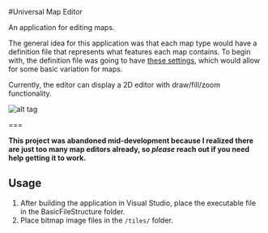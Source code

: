 #Universal Map Editor

An application for editing maps.

The general idea for this application was that each map type would have a definition file that represents what features each map contains.
To begin with, the definition file was going to have [these settings](https://github.com/rfoligno/tool-map-editor/blob/master/Universal_Map_Editor/MapFileDef.cs), which would allow for some basic variation for maps.

Currently, the editor can display a 2D editor with draw/fill/zoom functionality.

![alt tag](https://raw.githubusercontent.com/rfoligno/tool-map-editor/master/screenshot.png)

===

__This project was abandoned mid-development because I realized there are just too many map editors already, so _please_ reach out if you need help getting it to work.__

Usage
-----

1. After building the application in Visual Studio, place the executable file in the BasicFileStructure folder.
2. Place bitmap image files in the `/tiles/` folder.
